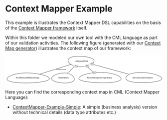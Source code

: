 # Context Mapper Example

This example is illustrates the Context Mapper DSL capabilities on the basis of the [Context Mapper framework](https://contextmapper.org/docs/home/) itself. 

Within this folder we modeled our own tool with the CML language as part of our validation activities. The following figure (generated with our [Context Map generator](https://contextmapper.org/docs/context-map-generator/)) illustrates the context map of our framework:  

<img alt="Context Mapper Context Map" src="./images/ContextMapper-Example-Simple_ContextMap.png">

Here you can find the corresponding context map in CML (Context Mapper Language):

 * [ContextMapper-Example-Simple](./ContextMapper-Example-Simple.cml): A simple (business analysis) version without technical details (data type attributes etc.)
